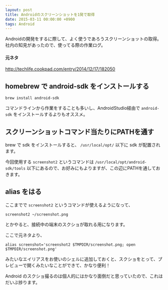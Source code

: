 ```yaml
---
layout: post
title: Androidのスクリーンショットを1発で取得
date: 2015-03-11 00:00:00 +0900
tags: Android
---
```


Androidの開発をするに際して、よく使うであろうスクリーンショットの取得。
社内の知見があったので、使ってる際の作業ログ。

#### 元ネタ

http://techlife.cookpad.com/entry/2014/12/17/182050

## homebrew で android-sdk をインストールする

```
brew install android-sdk
```

コマンドラインから作業をすることも多いし、AndroidStudio経由で `android-sdk` をインストールするよりもオススメ。

## スクリーンショットコマンド当たりにPATHを通す

brew で sdk をインストールすると、 `/usr/local/opt/` 以下に sdk が配置されます。

今回使用する `screenshot2` というコマンドは `/usr/local/opt/android-sdk/tools` 以下にあるので、お好みにもよりますが、この辺にPATHを通しておきます。

## alias をはる

ここまでで `screenshot2` というコマンドが使えるようになって、

```
screenshot2 ~/screenshot.png
```

とかやると、接続中の端末のスクショが取れる用になります。

ここで元ネタより、

```
alias screenshot='screenshot2 $TMPDIR/screenshot.png; open $TMPDIR/screenshot.png'
```

みたいなエイリアスをお使いのシェルに追加しておくと、スクショをとって、プレビューで開くみたいなことができて、かなり便利！


Android のスクショ撮るのは個人的にはかなり面倒だと思っていたので、これはだいぶ捗ります。
